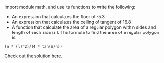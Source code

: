 
Import module math, and use its functions to write the following:

- An expression that calculates the floor of -5.3
- An expression that calculates the ceiling of tangent of 16.8.
- A function that calculate the area of a regular polygon with n sides and length of each side is l. 
    The formula to find the area of a regular polygon is:
```
(n * (l)^2)/(4 * tan(π/n))
```

Check out the solution [here](https://github.com/Elevationacademy/python-spotcheck-solutions/blob/master/Modules/spot_check_builtin_modules.py).